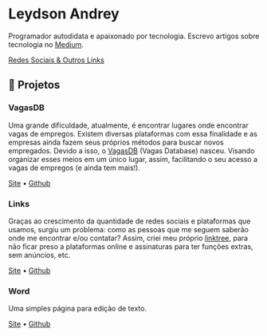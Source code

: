 # Leydson Andrey

Programador autodidata e apaixonado por tecnologia. Escrevo artigos sobre tecnologia no [Medium](https://leydsonandrey.medium.com).

[Redes Sociais & Outros Links](/links)

## 🔨 Projetos

### VagasDB

Uma grande dificuldade, atualmente, é encontrar lugares onde encontrar vagas de empregos. Existem diversas plataformas com essa finalidade e as empresas ainda fazem seus próprios métodos para buscar novos empregados. Devido a isso, o [VagasDB](https://vagasdb.vercel.app) (Vagas Database) nasceu. Visando organizar esses meios em um único lugar, assim, facilitando o seu acesso a vagas de empregos (e ainda tem mais!).

[Site](https://vagasdb.vercel.app/) • [Github](https://github.com/leydsonandrey/vagasdb)

### Links

Graças ao crescimento da quantidade de redes sociais e plataformas que usamos, surgiu um problema: como as pessoas que me seguem saberão onde me encontrar e/ou contatar? Assim, criei meu próprio [linktree](https://pt.wikipedia.org/wiki/Linktree), para não ficar preso a plataformas online e assinaturas para ter funções extras, sem anúncios, etc.

[Site](/links) • [Github](https://github.com/leydsonandrey/leydsonandrey.github.io)

### Word

Uma simples página para edição de texto.

[Site](/word) • [Github](https://github.com/leydsonandrey/word)
